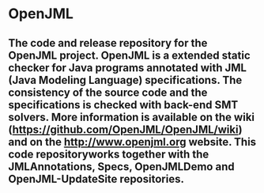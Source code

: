 # OpenJML
The code and release repository for the OpenJML project.
OpenJML is a extended static checker for Java programs annotated with JML (Java Modeling Language) specifications. 
The consistency of the source code and the specifications is checked with back-end SMT solvers.
More information is available on the wiki (https://github.com/OpenJML/OpenJML/wiki) and on the http://www.openjml.org website.
This code repositoryworks together with the JMLAnnotations, Specs, OpenJMLDemo and OpenJML-UpdateSite repositories.
--
